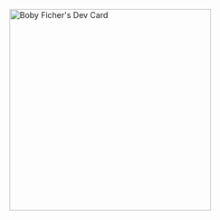 <a href="https://app.daily.dev/bobyficher"><img src="https://api.daily.dev/devcards/v2/mJZXouZtJ3DyNxdL4m36D.png?type=default&r=56i" width="356" alt="Boby Ficher's Dev Card"/></a>
